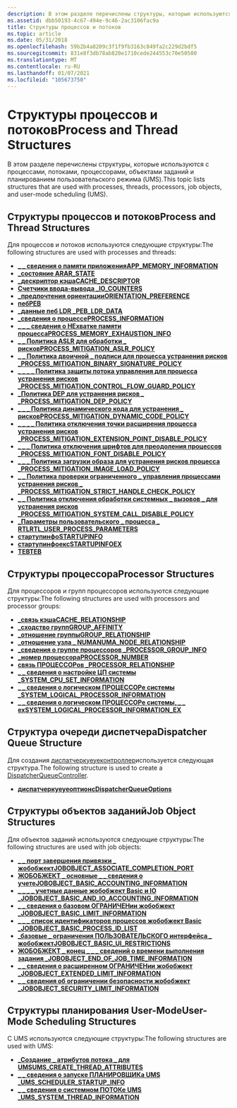 ```yaml
---
description: В этом разделе перечислены структуры, которые используются с процессами, потоками, процессорами, объектами заданий и планированием пользовательского режима (UMS).
ms.assetid: dbb50193-4c67-494e-9c46-2ac3106fac9a
title: Структуры процессов и потоков
ms.topic: article
ms.date: 05/31/2018
ms.openlocfilehash: 59b2b4a8209c3f1f9fb3163c849fa2c229d2bdf5
ms.sourcegitcommit: 831e8f3db78ab820e1710cede244553c70e50500
ms.translationtype: MT
ms.contentlocale: ru-RU
ms.lasthandoff: 01/07/2021
ms.locfileid: "105673750"
---
```

# <a name="process-and-thread-structures"></a><span data-ttu-id="db02b-103">Структуры процессов и потоков</span><span class="sxs-lookup"><span data-stu-id="db02b-103">Process and Thread Structures</span></span>

<span data-ttu-id="db02b-104">В этом разделе перечислены структуры, которые используются с процессами, потоками, процессорами, объектами заданий и планированием пользовательского режима (UMS).</span><span class="sxs-lookup"><span data-stu-id="db02b-104">This topic lists structures that are used with processes, threads, processors, job objects, and user-mode scheduling (UMS).</span></span>

## <a name="process-and-thread-structures"></a><span data-ttu-id="db02b-105">Структуры процессов и потоков</span><span class="sxs-lookup"><span data-stu-id="db02b-105">Process and Thread Structures</span></span>

<span data-ttu-id="db02b-106">Для процессов и потоков используются следующие структуры:</span><span class="sxs-lookup"><span data-stu-id="db02b-106">The following structures are used with processes and threads:</span></span>

-   [<span data-ttu-id="db02b-107">**\_ \_ сведения о памяти приложения**</span><span class="sxs-lookup"><span data-stu-id="db02b-107">**APP\_MEMORY\_INFORMATION**</span></span>](/windows/win32/api/processthreadsapi/ns-processthreadsapi-app_memory_information)
-   [<span data-ttu-id="db02b-108">**\_состояние AR**</span><span class="sxs-lookup"><span data-stu-id="db02b-108">**AR\_STATE**</span></span>](/windows/win32/api/winuser/ne-winuser-ar_state)
-   [<span data-ttu-id="db02b-109">**\_дескриптор кэша**</span><span class="sxs-lookup"><span data-stu-id="db02b-109">**CACHE\_DESCRIPTOR**</span></span>](/windows/desktop/api/WinNT/ns-winnt-cache_descriptor)
-   [<span data-ttu-id="db02b-110">**Счетчики ввода-вывода \_**</span><span class="sxs-lookup"><span data-stu-id="db02b-110">**IO\_COUNTERS**</span></span>](/windows/desktop/api/WinNT/ns-winnt-io_counters)
-   [<span data-ttu-id="db02b-111">**\_предпочтения ориентации**</span><span class="sxs-lookup"><span data-stu-id="db02b-111">**ORIENTATION\_PREFERENCE**</span></span>](/windows/desktop/api/WinUser/ne-winuser-orientation_preference)
-   [<span data-ttu-id="db02b-112">**пеб**</span><span class="sxs-lookup"><span data-stu-id="db02b-112">**PEB**</span></span>](/windows/desktop/api/Winternl/ns-winternl-peb)
-   [<span data-ttu-id="db02b-113">**\_данные пеб LDR \_**</span><span class="sxs-lookup"><span data-stu-id="db02b-113">**PEB\_LDR\_DATA**</span></span>](/windows/desktop/api/Winternl/ns-winternl-peb_ldr_data)
-   [<span data-ttu-id="db02b-114">**\_сведения о процессе**</span><span class="sxs-lookup"><span data-stu-id="db02b-114">**PROCESS\_INFORMATION**</span></span>](/windows/win32/api/processthreadsapi/ns-processthreadsapi-process_information)
-   [<span data-ttu-id="db02b-115">**\_ \_ \_ сведения о НЕхватке памяти процесса**</span><span class="sxs-lookup"><span data-stu-id="db02b-115">**PROCESS\_MEMORY\_EXHAUSTION\_INFO**</span></span>](/windows/win32/api/processthreadsapi/ns-processthreadsapi-process_memory_exhaustion_info)
-   [<span data-ttu-id="db02b-116">**\_ \_ Политика ASLR для обработки \_ рисков**</span><span class="sxs-lookup"><span data-stu-id="db02b-116">**PROCESS\_MITIGATION\_ASLR\_POLICY**</span></span>](/windows/desktop/api/WinNT/ns-winnt-process_mitigation_aslr_policy)
-   [<span data-ttu-id="db02b-117">**\_ \_ Политика двоичной \_ подписи для процесса устранения рисков \_**</span><span class="sxs-lookup"><span data-stu-id="db02b-117">**PROCESS\_MITIGATION\_BINARY\_SIGNATURE\_POLICY**</span></span>](/windows/desktop/api/WinNT/ns-winnt-process_mitigation_binary_signature_policy)
-   [<span data-ttu-id="db02b-118">**\_ \_ \_ \_ Политика защиты потока управления для процесса устранения рисков \_**</span><span class="sxs-lookup"><span data-stu-id="db02b-118">**PROCESS\_MITIGATION\_CONTROL\_FLOW\_GUARD\_POLICY**</span></span>](/windows/desktop/api/WinNT/ns-winnt-process_mitigation_control_flow_guard_policy)
-   [<span data-ttu-id="db02b-119">**\_Политика DEP для устранения рисков \_ \_**</span><span class="sxs-lookup"><span data-stu-id="db02b-119">**PROCESS\_MITIGATION\_DEP\_POLICY**</span></span>](/windows/desktop/api/WinNT/ns-winnt-process_mitigation_dep_policy)
-   [<span data-ttu-id="db02b-120">**\_ \_ \_ Политика динамического кода для устранения \_ рисков**</span><span class="sxs-lookup"><span data-stu-id="db02b-120">**PROCESS\_MITIGATION\_DYNAMIC\_CODE\_POLICY**</span></span>](/windows/desktop/api/WinNT/ns-winnt-process_mitigation_dynamic_code_policy)
-   [<span data-ttu-id="db02b-121">**\_ \_ \_ \_ Политика отключения точки расширения процесса устранения рисков \_**</span><span class="sxs-lookup"><span data-stu-id="db02b-121">**PROCESS\_MITIGATION\_EXTENSION\_POINT\_DISABLE\_POLICY**</span></span>](/windows/desktop/api/winnt/ns-winnt-process_mitigation_extension_point_disable_policy)
-   [<span data-ttu-id="db02b-122">**\_ \_ \_ Политика отключения шрифтов для преодоления процессов \_**</span><span class="sxs-lookup"><span data-stu-id="db02b-122">**PROCESS\_MITIGATION\_FONT\_DISABLE\_POLICY**</span></span>](/windows/desktop/api/WinNT/ns-winnt-process_mitigation_font_disable_policy)
-   [<span data-ttu-id="db02b-123">**\_ \_ \_ Политика загрузки образа для устранения рисков процесса \_**</span><span class="sxs-lookup"><span data-stu-id="db02b-123">**PROCESS\_MITIGATION\_IMAGE\_LOAD\_POLICY**</span></span>](/windows/desktop/api/WinNT/ns-winnt-process_mitigation_image_load_policy)
-   [<span data-ttu-id="db02b-124">**\_ \_ Политика проверки ограниченного \_ управления процессами устранения рисков \_ \_**</span><span class="sxs-lookup"><span data-stu-id="db02b-124">**PROCESS\_MITIGATION\_STRICT\_HANDLE\_CHECK\_POLICY**</span></span>](/windows/desktop/api/WinNT/ns-winnt-process_mitigation_strict_handle_check_policy)
-   [<span data-ttu-id="db02b-125">**\_ \_ Политика отключения обработки системных \_ вызовов \_ для устранения рисков \_**</span><span class="sxs-lookup"><span data-stu-id="db02b-125">**PROCESS\_MITIGATION\_SYSTEM\_CALL\_DISABLE\_POLICY**</span></span>](/windows/desktop/api/WinNT/ns-winnt-process_mitigation_system_call_disable_policy)
-   [<span data-ttu-id="db02b-126">**\_Параметры пользовательского \_ процесса \_ RTL**</span><span class="sxs-lookup"><span data-stu-id="db02b-126">**RTL\_USER\_PROCESS\_PARAMETERS**</span></span>](/windows/desktop/api/Winternl/ns-winternl-rtl_user_process_parameters)
-   [<span data-ttu-id="db02b-127">**стартупинфо**</span><span class="sxs-lookup"><span data-stu-id="db02b-127">**STARTUPINFO**</span></span>](/windows/win32/api/processthreadsapi/ns-processthreadsapi-startupinfoa)
-   [<span data-ttu-id="db02b-128">**стартупинфоекс**</span><span class="sxs-lookup"><span data-stu-id="db02b-128">**STARTUPINFOEX**</span></span>](/windows/desktop/api/WinBase/ns-winbase-startupinfoexa)
-   [<span data-ttu-id="db02b-129">**TEB**</span><span class="sxs-lookup"><span data-stu-id="db02b-129">**TEB**</span></span>](/windows/desktop/api/Winternl/ns-winternl-teb)

## <a name="processor-structures"></a><span data-ttu-id="db02b-130">Структуры процессора</span><span class="sxs-lookup"><span data-stu-id="db02b-130">Processor Structures</span></span>

<span data-ttu-id="db02b-131">Для процессоров и групп процессоров используются следующие структуры:</span><span class="sxs-lookup"><span data-stu-id="db02b-131">The following structures are used with processors and processor groups:</span></span>

-   [<span data-ttu-id="db02b-132">**\_связь кэша**</span><span class="sxs-lookup"><span data-stu-id="db02b-132">**CACHE\_RELATIONSHIP**</span></span>](/windows/desktop/api/WinNT/ns-winnt-cache_relationship)
-   [<span data-ttu-id="db02b-133">**\_сходство групп**</span><span class="sxs-lookup"><span data-stu-id="db02b-133">**GROUP\_AFFINITY**</span></span>](/windows/desktop/api/WinNT/ns-winnt-group_affinity)
-   [<span data-ttu-id="db02b-134">**\_отношение группы**</span><span class="sxs-lookup"><span data-stu-id="db02b-134">**GROUP\_RELATIONSHIP**</span></span>](/windows/desktop/api/WinNT/ns-winnt-group_relationship)
-   [<span data-ttu-id="db02b-135">**\_отношение узла \_ NUMA**</span><span class="sxs-lookup"><span data-stu-id="db02b-135">**NUMA\_NODE\_RELATIONSHIP**</span></span>](/windows/desktop/api/WinNT/ns-winnt-numa_node_relationship)
-   [<span data-ttu-id="db02b-136">**\_сведения о группе процессоров \_**</span><span class="sxs-lookup"><span data-stu-id="db02b-136">**PROCESSOR\_GROUP\_INFO**</span></span>](/windows/desktop/api/WinNT/ns-winnt-processor_group_info)
-   [<span data-ttu-id="db02b-137">**\_номер процессора**</span><span class="sxs-lookup"><span data-stu-id="db02b-137">**PROCESSOR\_NUMBER**</span></span>](/windows/desktop/api/WinNT/ns-winnt-processor_number)
-   [<span data-ttu-id="db02b-138">**связь ПРОЦЕССОРов \_**</span><span class="sxs-lookup"><span data-stu-id="db02b-138">**PROCESSOR\_RELATIONSHIP**</span></span>](/windows/desktop/api/WinNT/ne-winnt-logical_processor_relationship)
-   [<span data-ttu-id="db02b-139">**\_ \_ сведения о настройке ЦП системы \_**</span><span class="sxs-lookup"><span data-stu-id="db02b-139">**SYSTEM\_CPU\_SET\_INFORMATION**</span></span>](/windows/desktop/api/winnt/ns-winnt-system_cpu_set_information)
-   [<span data-ttu-id="db02b-140">**\_ \_ сведения о логическом ПРОЦЕССОРе системы \_**</span><span class="sxs-lookup"><span data-stu-id="db02b-140">**SYSTEM\_LOGICAL\_PROCESSOR\_INFORMATION**</span></span>](/windows/desktop/api/WinNT/ns-winnt-system_logical_processor_information)
-   [<span data-ttu-id="db02b-141">**\_ \_ сведения о логическом ПРОЦЕССОРе системы, \_ \_ ex**</span><span class="sxs-lookup"><span data-stu-id="db02b-141">**SYSTEM\_LOGICAL\_PROCESSOR\_INFORMATION\_EX**</span></span>](/windows/desktop/api/WinNT/ns-winnt-system_logical_processor_information_ex)

## <a name="dispatcher-queue-structure"></a><span data-ttu-id="db02b-142">Структура очереди диспетчера</span><span class="sxs-lookup"><span data-stu-id="db02b-142">Dispatcher Queue Structure</span></span>

<span data-ttu-id="db02b-143">Для создания [диспатчеркуеуеконтроллер](/uwp/api/windows.system.dispatcherqueuecontroller)используется следующая структура.</span><span class="sxs-lookup"><span data-stu-id="db02b-143">The following structure is used to create a [DispatcherQueueController](/uwp/api/windows.system.dispatcherqueuecontroller).</span></span>

-   [<span data-ttu-id="db02b-144">**диспатчеркуеуеоптионс**</span><span class="sxs-lookup"><span data-stu-id="db02b-144">**DispatcherQueueOptions**</span></span>](/windows/desktop/api/DispatcherQueue/ns-dispatcherqueue-dispatcherqueueoptions)

## <a name="job-object-structures"></a><span data-ttu-id="db02b-145">Структуры объектов заданий</span><span class="sxs-lookup"><span data-stu-id="db02b-145">Job Object Structures</span></span>

<span data-ttu-id="db02b-146">Для объектов заданий используются следующие структуры:</span><span class="sxs-lookup"><span data-stu-id="db02b-146">The following structures are used with job objects:</span></span>

-   [<span data-ttu-id="db02b-147">**\_ \_ порт завершения привязки \_ жобобжект**</span><span class="sxs-lookup"><span data-stu-id="db02b-147">**JOBOBJECT\_ASSOCIATE\_COMPLETION\_PORT**</span></span>](/windows/desktop/api/WinNT/ns-winnt-jobobject_associate_completion_port)
-   [<span data-ttu-id="db02b-148">**ЖОБОБЖЕКТ \_ основные \_ \_ сведения о учете**</span><span class="sxs-lookup"><span data-stu-id="db02b-148">**JOBOBJECT\_BASIC\_ACCOUNTING\_INFORMATION**</span></span>](/windows/desktop/api/WinNT/ns-winnt-jobobject_basic_accounting_information)
-   [<span data-ttu-id="db02b-149">**\_ \_ \_ \_ учетные данные жобобжект Basic и IO \_**</span><span class="sxs-lookup"><span data-stu-id="db02b-149">**JOBOBJECT\_BASIC\_AND\_IO\_ACCOUNTING\_INFORMATION**</span></span>](/windows/desktop/api/WinNT/ns-winnt-jobobject_basic_and_io_accounting_information)
-   [<span data-ttu-id="db02b-150">**\_ \_ сведения о базовом ОГРАНИЧЕНии жобобжект \_**</span><span class="sxs-lookup"><span data-stu-id="db02b-150">**JOBOBJECT\_BASIC\_LIMIT\_INFORMATION**</span></span>](/windows/desktop/api/WinNT/ns-winnt-jobobject_basic_limit_information)
-   [<span data-ttu-id="db02b-151">**\_ \_ \_ список идентификаторов процессов жобобжект Basic \_**</span><span class="sxs-lookup"><span data-stu-id="db02b-151">**JOBOBJECT\_BASIC\_PROCESS\_ID\_LIST**</span></span>](/windows/desktop/api/WinNT/ns-winnt-jobobject_basic_process_id_list)
-   [<span data-ttu-id="db02b-152">**\_базовые \_ ограничения ПОЛЬЗОВАТЕЛЬСКОГО интерфейса \_ жобобжект**</span><span class="sxs-lookup"><span data-stu-id="db02b-152">**JOBOBJECT\_BASIC\_UI\_RESTRICTIONS**</span></span>](/windows/desktop/api/WinNT/ns-winnt-jobobject_basic_ui_restrictions)
-   [<span data-ttu-id="db02b-153">**ЖОБОБЖЕКТ \_ конец \_ \_ \_ сведений о времени выполнения задания \_**</span><span class="sxs-lookup"><span data-stu-id="db02b-153">**JOBOBJECT\_END\_OF\_JOB\_TIME\_INFORMATION**</span></span>](/windows/desktop/api/WinNT/ns-winnt-jobobject_end_of_job_time_information)
-   [<span data-ttu-id="db02b-154">**\_ \_ сведения о расширенном ОГРАНИЧЕНии жобобжект \_**</span><span class="sxs-lookup"><span data-stu-id="db02b-154">**JOBOBJECT\_EXTENDED\_LIMIT\_INFORMATION**</span></span>](/windows/desktop/api/WinNT/ns-winnt-jobobject_extended_limit_information)
-   [<span data-ttu-id="db02b-155">**\_ \_ сведения об ограничении безопасности жобобжект \_**</span><span class="sxs-lookup"><span data-stu-id="db02b-155">**JOBOBJECT\_SECURITY\_LIMIT\_INFORMATION**</span></span>](/windows/desktop/api/WinNT/ns-winnt-jobobject_security_limit_information)

## <a name="user-mode-scheduling-structures"></a><span data-ttu-id="db02b-156">Структуры планирования User-Mode</span><span class="sxs-lookup"><span data-stu-id="db02b-156">User-Mode Scheduling Structures</span></span>

<span data-ttu-id="db02b-157">С UMS используются следующие структуры:</span><span class="sxs-lookup"><span data-stu-id="db02b-157">The following structures are used with UMS:</span></span>

-   [<span data-ttu-id="db02b-158">**\_Создание \_ атрибутов потока \_ для UMS**</span><span class="sxs-lookup"><span data-stu-id="db02b-158">**UMS\_CREATE\_THREAD\_ATTRIBUTES**</span></span>](/windows/desktop/api/WinNT/ns-winnt-ums_create_thread_attributes)
-   [<span data-ttu-id="db02b-159">**\_ \_ сведения о запуске ПЛАНИРОВЩИКа UMS \_**</span><span class="sxs-lookup"><span data-stu-id="db02b-159">**UMS\_SCHEDULER\_STARTUP\_INFO**</span></span>](/windows/desktop/api/WinBase/ns-winbase-ums_scheduler_startup_info)
-   [<span data-ttu-id="db02b-160">**\_ \_ сведения о системном ПОТОКе UMS \_**</span><span class="sxs-lookup"><span data-stu-id="db02b-160">**UMS\_SYSTEM\_THREAD\_INFORMATION**</span></span>](/windows/desktop/api/WinBase/ns-winbase-ums_system_thread_information)

 

 

